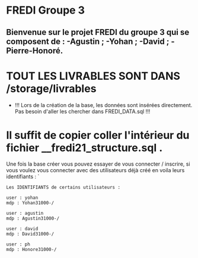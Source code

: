 # FREDI Groupe 3

## Bienvenue sur le projet FREDI du groupe 3 qui se composent de : -Agustin ; -Yohan ; -David ; -Pierre-Honoré.

# TOUT LES LIVRABLES SONT DANS /storage/livrables

- !!! Lors de la création de la base, les données sont insérées directement. Pas besoin d'aller les chercher dans FREDI_DATA.sql !!!

# Il suffit de copier coller l'intérieur du fichier __fredi21_structure.sql .
Une fois la base créer vous pouvez essayer de vous connecter / inscrire, 
si vous voulez vous connecter avec des utilisateurs déjà créé en voila leurs identifiants :
`

``` 
Les IDENTIFIANTS de certains utilisateurs : 

user : yohan
mdp : Yohan31000-/

user : agustin
mdp : Agustin31000-/

user : david
mdp : David31000-/

user : ph
mdp : Honore31000-/
```